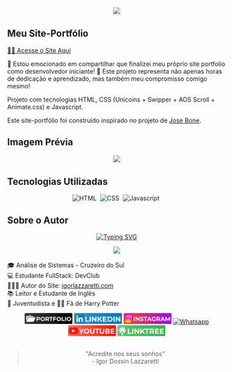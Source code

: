 <!--
Commit message:
:house: igorlazzaretti.com
Update: Create _redirects for leituras
 -->

<div align="center"><img width="200" src="./assets/img/funko3.png"></div>

## Meu Site-Portfólio
<a target="_blank" href="https://igorlazzaretti.com">👨‍💻 Acesse o Site Aqui</a>

🚀 Estou emocionado em compartilhar que finalizei meu próprio site portfolio como desenvolvedor iniciante! 🌟 Este projeto representa não apenas horas de dedicação e aprendizado, mas também meu compromisso comigo mesmo!

Projeto com tecnologias HTML, CSS (Unicoins + Swipper + AOS Scroll + Animate.css) e Javascript.

Este site-portfólio foi construído inspirado no projeto de <a href="https://github.com/jose-bone/responsive-portfolio-website">Jose Bone</a>.

## Imagem Prévia
<div align="center">
<img width="400" src="./assets/readme/fullpage.png">
</div>


## Tecnologias Utilizadas

<div align="center">
  <img src="https://cdn.jsdelivr.net/gh/devicons/devicon@latest/icons/html5/html5-original.svg" title="HTML" alt="HTML" width="70" height="65"/>&nbsp;
  <img src="https://cdn.jsdelivr.net/gh/devicons/devicon@latest/icons/css3/css3-original.svg" title="CSS" alt="CSS" width="70" height="65"/>&nbsp;
  <img src="https://cdn.jsdelivr.net/gh/devicons/devicon@latest/icons/javascript/javascript-original.svg" title="Javascript" alt="Javascript" width="70" height="65"/>&nbsp;

</div>


## Sobre o Autor
<div align="center">

[![Typing SVG](https://readme-typing-svg.herokuapp.com?font=IBM+Plex+Mono&weight=600&size=30&duration=3000&pause=700&color=ED51F7&center=true&vCenter=true&random=false&width=490&height=55&lines=Ol%C3%A1!+%F0%9F%99%8B%E2%80%8D%E2%99%82%EF%B8%8F+Meu+nome+%C3%A9+Igor;Hello!+%F0%9F%91%8B+My+name+is+Igor)](https://git.io/typing-svg)

<img src="./assets/readme/igor.png" width="200" >

</div>

🎓 Análise de Sistemas - Cruzeiro do Sul <br>
💻 Estudante FullStack: DevClub <br>
👩🏻‍💻 Autor do Site: <a href="https://igorlazzaretti.com/">igorlazzaretti.com</a> <br>
📚 Leitor e Estudante de Inglês <br>
💚 Juventudista e 🧙‍♂️ Fã de Harry Potter  <br>

<!-- Social Banners -->
<div align="center" >

<a href="https://igorlazzaretti.com"><img src="https://raw.githubusercontent.com/igorlazzaretti/little-social-baner-for-github/refs/heads/main/banners/portfolio.webp" title="Meu Site Portifólio" alt="Meu Site Portifólio" width="110"/></a>
<a href="https://www.linkedin.com/in/igorlazzaretti/"><img src="https://raw.githubusercontent.com/igorlazzaretti/little-social-baner-for-github/refs/heads/main/banners/linkedin.webp" title="Linkedin" alt="Linkedin" width="110"/></a>
<a href="https://www.instagram.com/dev.igorlzzrtt/"><img src="https://raw.githubusercontent.com/igorlazzaretti/little-social-baner-for-github/refs/heads/main/banners/instagram.webp" title="Instagram" alt="Instagram" width="110"/></a>
<a href="https://api.whatsapp.com/send/?phone=5554999489840&text&type=phone_number&app_absent=0"><img src="https://igorlazzaretti.github.io/social-banners-for-github/banners/whatsapp.webp" title="Whatsapp" alt="Whatsapp" width="110"/></a>
<a href="https://www.youtube.com/@idLazzaretti/streams"><img src="https://raw.githubusercontent.com/igorlazzaretti/little-social-baner-for-github/refs/heads/main/banners/youtube.webp" title="Youtube" alt="Youtube" width="110"/></a>
<a href="https://linktr.ee/dev.igorlzzrtt"><img src="https://raw.githubusercontent.com/igorlazzaretti/little-social-baner-for-github/refs/heads/main/banners/linktree.webp" title="Linktree" alt="Linktree" width="110"/></a>
</div>


##
<div align="center">

> "Acredite nos seus sonhos" <br> - Igor Dossin Lazzaretti

</div>
